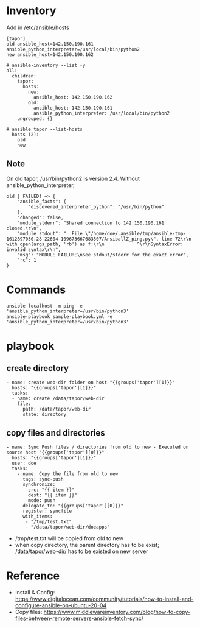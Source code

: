 # Inventory
Add in /etc/ansible/hosts
```
[tapor]
old ansible_host=142.150.190.161 ansible_python_interpreter=/usr/local/bin/python2
new ansible_host=142.150.190.162
```
```
# ansible-inventory --list -y
all:
  children:
    tapor:
      hosts:
        new:
          ansible_host: 142.150.190.162
        old:
          ansible_host: 142.150.190.161
          ansible_python_interpreter: /usr/local/bin/python2
    ungrouped: {}

# ansible tapor --list-hosts
  hosts (2):
    old
    new
```
## Note
On old tapor, /usr/bin/python2 is version 2.4. Without ansible_python_interpreter, 
```
old | FAILED! => {
    "ansible_facts": {
        "discovered_interpreter_python": "/usr/bin/python"
    }, 
    "changed": false, 
    "module_stderr": "Shared connection to 142.150.190.161 closed.\r\n", 
    "module_stdout": "  File \"/home/doe/.ansible/tmp/ansible-tmp-1612897030.28-22604-109673667683507/AnsiballZ_ping.py\", line 72\r\n    with open(args_path, 'rb') as f:\r\n            ^\r\nSyntaxError: invalid syntax\r\n", 
    "msg": "MODULE FAILURE\nSee stdout/stderr for the exact error", 
    "rc": 1
}
```

# Commands

```
ansible localhost -m ping -e 'ansible_python_interpreter=/usr/bin/python3'
ansible-playbook sample-playbook.yml -e 'ansible_python_interpreter=/usr/bin/python3'
```

# playbook
## create directory

```
- name: create web-dir folder on host "{{groups['tapor'][1]}}"
  hosts: "{{groups['tapor'][1]}}"
  tasks:
  - name: create /data/tapor/web-dir
    file:
      path: /data/tapor/web-dir
      state: directory

```
## copy files and directories
```
- name: Sync Push files / directories from old to new - Executed on source host "{{groups['tapor'][0]}}"
  hosts: "{{groups['tapor'][1]}}" 
  user: doe 
  tasks:
    - name: Copy the file from old to new
      tags: sync-push
      synchronize:
        src: "{{ item }}"
        dest: "{{ item }}"
        mode: push
      delegate_to: "{{groups['tapor'][0]}}"
      register: syncfile
      with_items:
       - "/tmp/test.txt"
       - "/data/tapor/web-dir/doeapps"
 ```
 * /tmp/test.txt will be copied from old to new
 * when copy directory, the parent directory has to be exist; /data/tapor/web-dir/ has to be existed on new server


# Reference
* Install & Config: https://www.digitalocean.com/community/tutorials/how-to-install-and-configure-ansible-on-ubuntu-20-04
* Copy files: https://www.middlewareinventory.com/blog/how-to-copy-files-between-remote-servers-ansible-fetch-sync/
